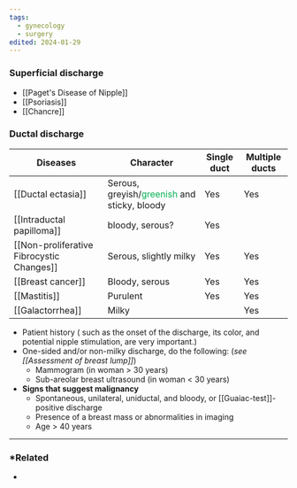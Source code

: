 ```yaml
---
tags:
  - gynecology
  - surgery
edited: 2024-01-29
---
```

### Superficial discharge
- [[Paget's Disease of Nipple]]
- [[Psoriasis]]
- [[Chancre]] 

### Ductal discharge
| Diseases                                  | Character                                                                | Single duct | Multiple ducts |
| ----------------------------------------- | ------------------------------------------------------------------------ | ----------- | -------------- |
| [[Ductal ectasia]]                        | Serous, greyish/<font color="#00b050">greenish</font> and sticky, bloody | Yes         | Yes            |
| [[Intraductal papilloma]]                 | bloody, serous?                                                          | Yes         |                |
| [[Non-proliferative Fibrocystic Changes]] | Serous, slightly milky                                                   | Yes         | Yes            |
| [[Breast cancer]]                         | Bloody, serous                                                           | Yes         | Yes            |
| [[Mastitis]]                              | Purulent                                                                 | Yes         | Yes            |
| [[Galactorrhea]]                          | Milky                                                                    |             | Yes            |

- Patient history ( such as the onset of the discharge, its color, and potential nipple stimulation, are very important.)
- One-sided and/or non-milky discharge, do the following: (*see [[Assessment of breast lump]]*)
	- Mammogram (in woman > 30 years)
	- Sub-areolar breast ultrasound (in woman < 30 years)
- **Signs that suggest malignancy**
	- Spontaneous, unilateral, uniductal, and bloody, or [[Guaiac-test]]-positive discharge 
	- Presence of a breast mass or abnormalities in imaging
	- Age > 40 years


---
### *Related
- 